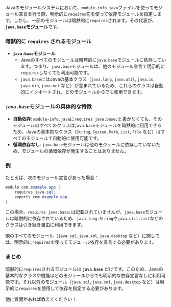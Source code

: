 Javaのモジュールシステムにおいて、`module-info.java`ファイルを使ってモジュール宣言を行う際、明示的に`requires`句を使って依存モジュールを指定します。しかし、一部のモジュールは暗黙的に`requires`されます。その代表が、**`java.base`モジュール**です。

### 暗黙的に `requires` されるモジュール

- **`java.base`モジュール**
  - Javaのすべてのモジュールは暗黙的に`java.base`モジュールに依存しています。つまり、`java.base`モジュールは、他のモジュール宣言で明示的に`requires`しなくても利用可能です。
  - `java.base`にはJavaの基本クラス（`java.lang`, `java.util`, `java.io`, `java.nio`, `java.net` など）が含まれているため、これらのクラスは自動的にインポートされ、どのモジュールからでも使用できます。

### `java.base`モジュールの具体的な特徴

- **自動依存**: `module-info.java`に`requires java.base;`と書かなくても、そのモジュールのすべてのクラスは`java.base`モジュールを暗黙的に利用できるため、Javaの基本的なクラス（`String`, `System`, `Math`, `List`, `File` など）はすべてのモジュールで自動的に使用可能です。
- **循環依存なし**: `java.base`モジュールは他のモジュールに依存していないため、モジュールの循環依存が発生することはありません。

### 例

たとえば、次のモジュール宣言があった場合：

```java
module com.example.app {
    requires java.sql;
    exports com.example.app;
}
```

この場合、`requires java.base;`は記載されていませんが、`java.base`モジュールは暗黙的に依存されているため、`java.lang.String`や`java.util.List`などのクラスは引き続き自由に利用できます。

他のすべてのモジュール（`java.sql`, `java.xml`, `java.desktop` など）に関しては、明示的に`requires`を使ってモジュール依存を宣言する必要があります。

### まとめ

暗黙的に`requires`されるモジュールは **`java.base`** だけです。このため、Javaの基本的なクラスや機能はどのモジュールからでも明示的な依存宣言なしに利用可能です。それ以外のモジュール（`java.sql`, `java.xml`, `java.desktop` など）は明示的に`requires`を使用して依存を指定する必要があります。

他に質問があれば教えてください！
